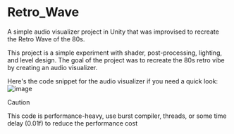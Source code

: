 # Retro_Wave
A simple audio visualizer project in Unity that was improvised to recreate the Retro Wave of the 80s.

This project is a simple experiment with shader, post-processing, lighting, and level design. The goal of the project was to recreate the 80s retro vibe by creating an audio visualizer.

Here's the code snippet for the audio visualizer if you need a quick look:
![image](https://github.com/Pixel-Man360/Retro_Wave/assets/54744758/fedfc91b-c9ed-4f6e-8dfc-5a3c88e745aa)

> [!CAUTION]
> This code is performance-heavy, use burst compiler, threads, or some time delay (0.01f) to reduce the performance cost
